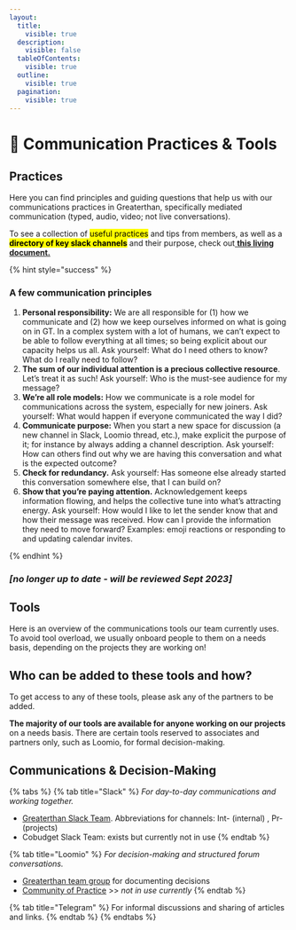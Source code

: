 ```yaml
---
layout:
  title:
    visible: true
  description:
    visible: false
  tableOfContents:
    visible: true
  outline:
    visible: true
  pagination:
    visible: true
---
```


# 💬 Communication Practices & Tools

## Practices

Here you can find principles and guiding questions that help us with our communications practices in Greaterthan, specifically mediated communication (typed, audio, video; not live conversations).&#x20;

To see a collection of <mark style="background-color:yellow;">useful practices</mark> and tips from members, as well as a <mark style="background-color:yellow;">**directory of key slack channels**</mark> and their purpose, check out[ **this living document.** ](https://docs.google.com/document/d/1rv3AmyaScdLA\_5edVn4n7mLb6P-k11\_I5ChsXlQ8A\_0/edit)

{% hint style="success" %}
### **A few communication principles**



1. **Personal responsibility:** We are all responsible for (1) how we communicate and (2) how we keep ourselves informed on what is going on in GT. In a complex system with a lot of humans, we can’t expect to be able to follow everything at all times; so being explicit about our capacity helps us all. Ask yourself: What do I need others to know? What do I really need to follow?&#x20;
2. **The sum of our individual attention is a precious collective resource**. Let’s treat it as such! Ask yourself: Who is the must-see audience for my message?
3. **We’re all role models:** How we communicate is a role model for communications across the system, especially for new joiners. Ask yourself: What would happen if everyone communicated the way I did?&#x20;
4. **Communicate purpose:** When you start a new space for discussion (a new channel in Slack, Loomio thread, etc.), make explicit the purpose of it; for instance by always adding a channel description. Ask yourself: How can others find out why we are having this conversation and what is the expected outcome?
5. **Check for redundancy.** Ask yourself: Has someone else already started this conversation somewhere else, that I can build on?&#x20;
6. **Show that you’re paying attention.** Acknowledgement keeps information flowing, and helps the collective tune into what’s attracting energy. Ask yourself: How would I like to let the sender know that and how their message was received. How can I provide the information they need to move forward? Examples: emoji reactions or responding to and updating calendar invites.


{% endhint %}

### _\[no longer up to date - will be reviewed Sept 2023]_

## Tools

Here is an overview of the communications tools our team currently uses. To avoid tool overload, we usually onboard people to them on a needs basis, depending on the projects they are working on!

## Who can be added to these tools and how?&#x20;

To get access to any of these tools, please ask any of the partners to be added.

**The majority of our tools are available for anyone working on our projects** on a needs basis. There are certain tools reserved to associates and partners only, such as Loomio, for formal decision-making.&#x20;

## Communications & Decision-Making

{% tabs %}
{% tab title="Slack" %}
_For day-to-day communications and working together._&#x20;

* [Greaterthan Slack Team](http://greaterfinance.slack.com). Abbreviations for channels: Int- (internal) , Pr- (projects)&#x20;
* Cobudget Slack Team: exists but currently not in use
{% endtab %}

{% tab title="Loomio" %}
_For decision-making and structured forum conversations._

* [Greaterthan team group](https://www.loomio.org/g/w924AJC6/greaterthan-core) for documenting decisions
* [Community of Practice](https://www.loomio.org/g/CI3j26MK/greaterthan-community) >> _not in use currently_
{% endtab %}

{% tab title="Telegram" %}
For informal discussions and sharing of articles and links.&#x20;
{% endtab %}
{% endtabs %}

